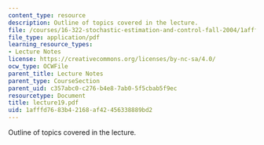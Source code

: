 ```yaml
---
content_type: resource
description: Outline of topics covered in the lecture.
file: /courses/16-322-stochastic-estimation-and-control-fall-2004/1afffd7683b42168af42456338889bd2_lecture19.pdf
file_type: application/pdf
learning_resource_types:
- Lecture Notes
license: https://creativecommons.org/licenses/by-nc-sa/4.0/
ocw_type: OCWFile
parent_title: Lecture Notes
parent_type: CourseSection
parent_uid: c357abc0-c276-b4e8-7ab0-5f5cbab5f9ec
resourcetype: Document
title: lecture19.pdf
uid: 1afffd76-83b4-2168-af42-456338889bd2
---
```

Outline of topics covered in the lecture.